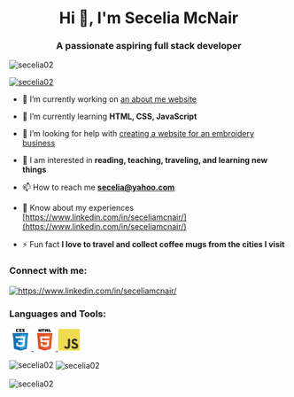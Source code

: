 <h1 align="center">Hi 👋, I'm Secelia McNair</h1>
<h3 align="center">A passionate aspiring full stack developer</h3>

<p align="left"> <img src="https://komarev.com/ghpvc/?username=secelia02&label=Profile%20views&color=0e75b6&style=flat" alt="secelia02" /> </p>

<p align="left"> <a href="https://github.com/ryo-ma/github-profile-trophy"><img src="https://github-profile-trophy.vercel.app/?username=secelia02" alt="secelia02" /></a> </p>

- 🔭 I’m currently working on [an about me website](https://github.com/Secelia02/my_webpage5)

- 🌱 I’m currently learning **HTML, CSS, JavaScript**

- 🤝 I’m looking for help with [creating a website for an embroidery business](https://github.com/Secelia02/sew_mimsy)

- 💬 I am interested in **reading, teaching, traveling, and learning new things**

- 📫 How to reach me **secelia@yahoo.com**

- 📄 Know about my experiences [https://www.linkedin.com/in/seceliamcnair/](https://www.linkedin.com/in/seceliamcnair/)

- ⚡ Fun fact **I love to travel and collect coffee mugs from the cities I visit**

<h3 align="left">Connect with me:</h3>
<p align="left">
<a href="https://linkedin.com/in/https://www.linkedin.com/in/seceliamcnair/" target="blank"><img align="center" src="https://raw.githubusercontent.com/rahuldkjain/github-profile-readme-generator/master/src/images/icons/Social/linked-in-alt.svg" alt="https://www.linkedin.com/in/seceliamcnair/" height="30" width="40" /></a>
</p>

<h3 align="left">Languages and Tools:</h3>
<p align="left"> <a href="https://www.w3schools.com/css/" target="_blank" rel="noreferrer"> <img src="https://raw.githubusercontent.com/devicons/devicon/master/icons/css3/css3-original-wordmark.svg" alt="css3" width="40" height="40"/> </a> <a href="https://www.w3.org/html/" target="_blank" rel="noreferrer"> <img src="https://raw.githubusercontent.com/devicons/devicon/master/icons/html5/html5-original-wordmark.svg" alt="html5" width="40" height="40"/> </a> <a href="https://developer.mozilla.org/en-US/docs/Web/JavaScript" target="_blank" rel="noreferrer"> <img src="https://raw.githubusercontent.com/devicons/devicon/master/icons/javascript/javascript-original.svg" alt="javascript" width="40" height="40"/> </a> </p>

<p><img align="left" src="https://github-readme-stats.vercel.app/api/top-langs?username=secelia02&show_icons=true&locale=en&layout=compact" alt="secelia02" /></p>

<p>&nbsp;<img align="center" src="https://github-readme-stats.vercel.app/api?username=secelia02&show_icons=true&locale=en" alt="secelia02" /></p>

<p><img align="center" src="https://github-readme-streak-stats.herokuapp.com/?user=secelia02&" alt="secelia02" /></p>

